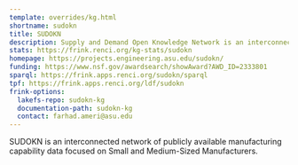 ```yaml
---
template: overrides/kg.html
shortname: sudokn
title: SUDOKN
description: Supply and Demand Open Knowledge Network is an interconnected network of publicly available manufacturing capability data focused on Small and Medium-Sized Manufacturers.
stats: https://frink.renci.org/kg-stats/sudokn
homepage: https://projects.engineering.asu.edu/sudokn/
funding: https://www.nsf.gov/awardsearch/showAward?AWD_ID=2333801
sparql: https://frink.apps.renci.org/sudokn/sparql
tpf: https://frink.apps.renci.org/ldf/sudokn
frink-options:
  lakefs-repo: sudokn-kg
  documentation-path: sudokn-kg
  contact: farhad.ameri@asu.edu
---
```

SUDOKN is an interconnected network of publicly available manufacturing capability data focused on Small and Medium-Sized Manufacturers.

